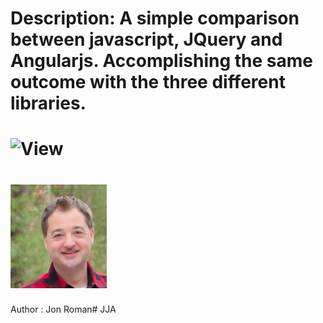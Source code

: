 # Description: A simple comparison between javascript, JQuery and Angularjs. Accomplishing the same outcome with the three different libraries.

# ![View](https://github.com/jonroman/mapap/blob/master/screenshots/JJAscreenshot.PNG "Map App Form")

# ![Software Engineer](https://github.com/jonroman/mapap/blob/master/screenshots/headshot.PNG "Jon Roman")
Author : Jon Roman#   J J A 
 
 